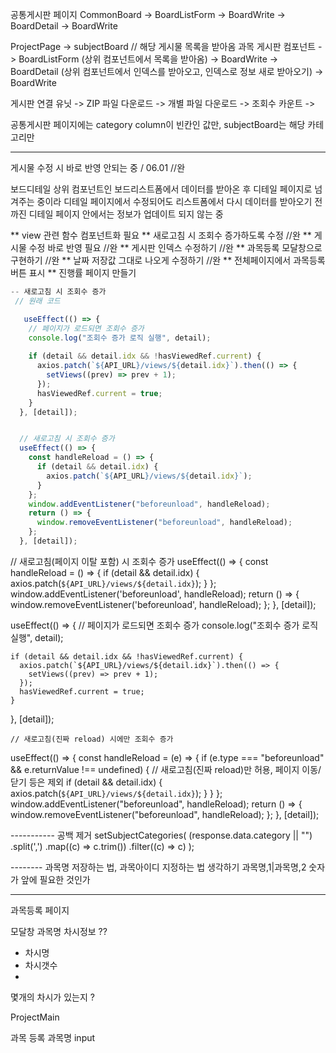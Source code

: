 공통게시판 페이지
CommonBoard
-> BoardListForm
  -> BoardWrite
  -> BoardDetail
    -> BoardWrite


ProjectPage
->
subjectBoard // 해당 게시물 목록을 받아옴
과목 게시판 컴포넌트
-> BoardListForm (상위 컴포넌트에서 목록을 받아옴)
  -> BoardWrite 
  -> BoardDetail (상위 컴포넌트에서 인덱스를 받아오고, 인덱스로 정보 새로 받아오기)
    -> BoardWrite

게시판 연결 유닛
-> ZIP 파일 다운로드
-> 개별 파일 다운로드
-> 조회수 카운트
-> 


공통게시판 페이지에는 category column이 빈칸인 값만, subjectBoard는 해당 카테고리만

------

게시물 수정 시 바로 반영 안되는 중 / 06.01 //완

보드디테일 상위 컴포넌트인 보드리스트폼에서 데이터를 받아온 후 디테일 페이지로 넘겨주는 중이라
디테일 페이지에서 수정되어도 리스트폼에서 다시 데이터를 받아오기 전까진 디테일 페이지 안에서는 정보가 업데이트 되지 않는 중


** view 관련 함수 컴포넌트화 필요
** 새로고침 시 조회수 증가하도록 수정 //완
** 게시물 수정 바로 반영 필요  //완
** 게시판 인덱스 수정하기 //완
** 과목등록 모달창으로 구현하기 //완
** 날짜 저장값 그대로 나오게 수정하기 //완
** 전체페이지에서 과목등록 버튼 표시
** 진행률 페이지 만들기





```jsx
-- 새로고침 시 조회수 증가
 // 원래 코드 

   useEffect(() => {
    // 페이지가 로드되면 조회수 증가
    console.log("조회수 증가 로직 실행", detail);
    
    if (detail && detail.idx && !hasViewedRef.current) {
      axios.patch(`${API_URL}/views/${detail.idx}`).then(() => {
        setViews((prev) => prev + 1);
      });
      hasViewedRef.current = true;
    }
  }, [detail]);


  // 새로고침 시 조회수 증가
  useEffect(() => {
    const handleReload = () => {
      if (detail && detail.idx) {
        axios.patch(`${API_URL}/views/${detail.idx}`);
      }
    };
    window.addEventListener("beforeunload", handleReload);
    return () => {
      window.removeEventListener("beforeunload", handleReload);
    };
  }, [detail]);
```





  // 새로고침(페이지 이탈 포함) 시 조회수 증가
  useEffect(() => {
    const handleReload = () => {
      if (detail && detail.idx) {
        axios.patch(`${API_URL}/views/${detail.idx}`);
      }
    };
    window.addEventListener('beforeunload', handleReload);
    return () => {
      window.removeEventListener('beforeunload', handleReload);
    };
  }, [detail]);

  useEffect(() => {
    // 페이지가 로드되면 조회수 증가
    console.log("조회수 증가 로직 실행", detail);

    if (detail && detail.idx && !hasViewedRef.current) {
      axios.patch(`${API_URL}/views/${detail.idx}`).then(() => {
        setViews((prev) => prev + 1);
      });
      hasViewedRef.current = true;
    }
  }, [detail]);








    // 새로고침(진짜 reload) 시에만 조회수 증가
  useEffect(() => {
    const handleReload = (e) => {
      if (e.type === "beforeunload" && e.returnValue !== undefined) {
        // 새로고침(진짜 reload)만 허용, 페이지 이동/닫기 등은 제외
        if (detail && detail.idx) {
          axios.patch(`${API_URL}/views/${detail.idx}`);
        }
      }
    };
    window.addEventListener("beforeunload", handleReload);
    return () => {
      window.removeEventListener("beforeunload", handleReload);
    };
  }, [detail]);










----------- 공백 제거
setSubjectCategories(
  (response.data.category || "")
    .split(',')
    .map((c) => c.trim())
    .filter((c) => c)
);



-------- 과목명 저장하는 법, 과목아이디 지정하는 법 생각하기
과목명,1|과목명,2
숫자가 앞에 필요한 것인가



---------
과목등록 페이지

모달창
과목명
차시정보 ??
- 차시명
- 차시갯수
- 
몇개의 차시가 있는지 ?

ProjectMain


과목 등록
과목명 input
